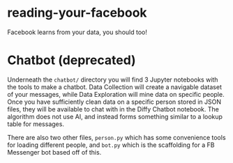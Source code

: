 # reading-your-facebook

Facebook learns from your data, you should too!

# Chatbot (deprecated)

Underneath the `chatbot/` directory you will find 3 Jupyter notebooks with the tools to make a chatbot. Data Collection will create a navigable dataset of your messages, while Data Exploration will mine data on specific people. Once you have sufficiently clean data on a specific person stored in JSON files, they will be available to chat with in the Diffy Chatbot notebook. The algorithm does not use AI, and instead forms something similar to a lookup table for messages.

There are also two other files, `person.py` which has some convenience tools for loading different people, and `bot.py` which is the scaffolding for a FB Messenger bot based off of this.